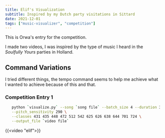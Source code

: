 ```yaml
---
title: Elif's Visualization
subtitle: Inspired by my Dutch party visitations in Sittard
date: 2021-12-01
tags: ["music-visualizer", "competition"]
---
```


This is Orwa's entry for the competition.

I made two videos, I was inspired by the type of music I heard in the _Soulfully Yours_ parties in Holland.

## Command Variations

I tried different things, the tempo command seems to help me achieve what I wanted to achieve because of this and that.

### Competition Entry 1

```bash
   python `visualize.py` --song `song file` --batch_size 4 --duration 35 \
   --pitch_sensitivity 290 \
   --classes 431 435 448 472 512 542 625 626 638 644 701 724 \
   --output_file `video file`
```

{{<video "elif">}}